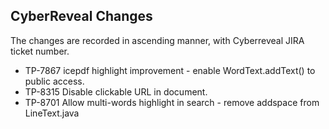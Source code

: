 ## CyberReveal Changes
The changes are recorded in ascending manner, with Cyberreveal JIRA ticket number.

* TP-7867 icepdf highlight improvement - enable WordText.addText() to public access.
* TP-8315 Disable clickable URL in document.
* TP-8701 Allow multi-words highlight in search - remove addspace from LineText.java